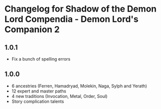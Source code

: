 # Changelog for Shadow of the Demon Lord Compendia - Demon Lord's Companion 2

## 1.0.1

- Fix a bunch of spelling errors

## 1.0.0

- 6 ancestries (Ferren, Hamadryad, Molekin, Naga, Sylph and Yerath)
- 12 expert and master paths
- 4 new traditions (Invocation, Metal, Order, Soul)
- Story complication talents
